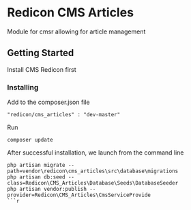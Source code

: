 # Redicon CMS Articles
Module for cmsr allowing for article management
## Getting Started
Install CMS Redicon first
### Installing
Add to the composer.json file
```
"redicon/cms_articles" : "dev-master"
```
Run
```
composer update
```
After successful installation, we launch from the command line
```
php artisan migrate --path=vendor\redicon\cms_articles\src\database\migrations
php artisan db:seed --class=Redicon\CMS_Articles\Database\Seeds\DatabaseSeeder
php artisan vendor:publish --provider=Redicon\CMS_Articles\CmsServiceProvide
```r



